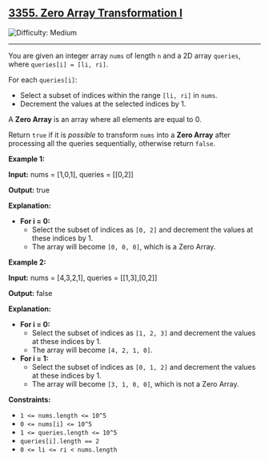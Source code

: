 ## [3355\. Zero Array Transformation I](https://leetcode.com/problems/zero-array-transformation-i)

![Difficulty: Medium](https://img.shields.io/badge/Difficulty-Medium-orange)

---

You are given an integer array `nums` of length `n` and a 2D array `queries`, where `queries[i] = [li, ri]`.

For each `queries[i]`:

- Select a subset of indices within the range `[li, ri]` in `nums`.
- Decrement the values at the selected indices by 1.

A **Zero Array** is an array where all elements are equal to 0.

Return `true` if it is _possible_ to transform `nums` into a **Zero Array** after processing all the queries sequentially, otherwise return `false`.

**Example 1:**

**Input:** nums = \[1,0,1\], queries = \[\[0,2\]\]

**Output:** true

**Explanation:**

- **For i = 0:**
  - Select the subset of indices as `[0, 2]` and decrement the values at these indices by 1.
  - The array will become `[0, 0, 0]`, which is a Zero Array.

**Example 2:**

**Input:** nums = \[4,3,2,1\], queries = \[\[1,3\],\[0,2\]\]

**Output:** false

**Explanation:**

- **For i = 0:**
  - Select the subset of indices as `[1, 2, 3]` and decrement the values at these indices by 1.
  - The array will become `[4, 2, 1, 0]`.
- **For i = 1:**
  - Select the subset of indices as `[0, 1, 2]` and decrement the values at these indices by 1.
  - The array will become `[3, 1, 0, 0]`, which is not a Zero Array.

**Constraints:**

- `1 <= nums.length <= 10^5`
- `0 <= nums[i] <= 10^5`
- `1 <= queries.length <= 10^5`
- `queries[i].length == 2`
- `0 <= li <= ri < nums.length`

